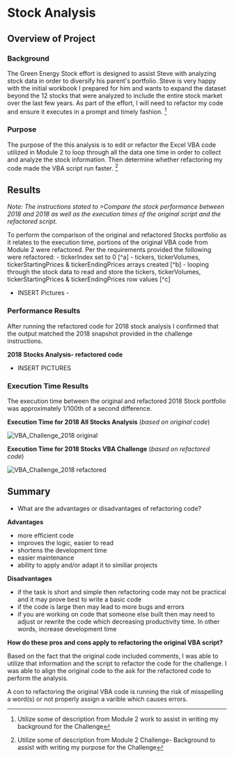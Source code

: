 # Stock Analysis

## Overview of Project

### Background
The Green Energy Stock effort is designed to assist Steve with analyzing stock data in order to diversify his parent's portfolio.  Steve is very happy with the initial workbook I prepared for him and wants to expand the dataset beyond the 12 stocks that were analyzed to include the entire stock market over the last few years. As part of the effort, I will need to refactor my code and ensure it executes in a prompt and timely fashion. [^1]

### Purpose
The purpose of the this analysis is to edit or refactor the Excel VBA code utilized in Module 2 to loop through all the data one time in order to collect and analyze the stock information.  Then determine whether refactoring my code made the VBA script run faster. [^2]

## Results  
*Note: The instructions stated to >Compare the stock performance between 2018 and 2018  as well as the execution times of the original script and the refactored script.*

To perform the comparison of the original and refactored Stocks portfolio as it relates to the execution time, portions of the original VBA code from Module 2 were refactored.  Per the requirements provided the following were refactored:
    - tickerIndex set to 0 [^a]
    - tickers, tickerVolumes, tickerStartingPrices & tickerEndingPrices arrays created [^b]
    - looping through the stock data to read and store the tickers, tickerVolumes, tickerStartingPrices & tickerEndingPrices row values [^c]

- INSERT Pictures - 

### Performance Results
After running the refactored code for 2018 stock analysis I confirmed that the output matched the 2018 snapshot provided in the challenge instructions.

**2018 Stocks Analysis- refactored code**
- INSERT PICTURES


### Execution Time Results
The execution time between the original and refactored 2018 Stock portfolio was approximately 1/100th of a second difference.

**Execution Time for 2018 All Stocks Analysis** (*based on original code*)

![VBA_Challenge_2018 original](https://user-images.githubusercontent.com/112449480/191653629-8f914490-b9bc-4ea3-9e40-749f07d732d1.png)


**Execution Time for 2018 Stocks VBA Challenge** (*based on refactored code*)


![VBA_Challenge_2018 refactored](https://user-images.githubusercontent.com/112449480/191653799-9ffba5fd-1485-44a6-8f91-1e39425554b2.png)


## Summary

- What are the advantages or disadvantages of refactoring code?

__Advantages__
- more efficient code
- improves the logic, easier to read
- shortens the development time
- easier maintenance
- ability to apply and/or adapt it to similiar projects

__Disadvantages__
- if the task is short and simple then refactoring code may not be practical and it may prove best to write a basic code
- if the code is large then may lead to more bugs and errors
- if you are working on code that someone else built then may need to adjust or rewrite the code which decreasing productivity time. In other words, increase development time

__How do these pros and cons apply to refactoring the original VBA script?__

Based on the fact that the original code included comments, I was able to utilize that information and the script to refactor the code for the challenge. I was able to align the original code to the ask for the refactored code to perform the analysis.

A con to refactoring the original VBA code is running the risk of misspelling a word(s) or not properly assign a varible which causes errors.




[^1]: Utilize some of description from Module 2 work to assist in writing my background for the Challenge 
[^2]: Utilize some of description from Module 2 Challenge- Background to assist with writing my purpose for the Challenge

